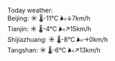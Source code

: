 Today weather:  
Beijing: ☀️ 🌡️-11°C 🌬️↓7km/h  
Tianjin: ☀️ 🌡️-4°C 🌬️↗15km/h  
Shijiazhuang: ☀️ 🌡️-8°C 🌬️→0km/h  
Tangshan: ☀️ 🌡️-6°C 🌬️↗13km/h  
